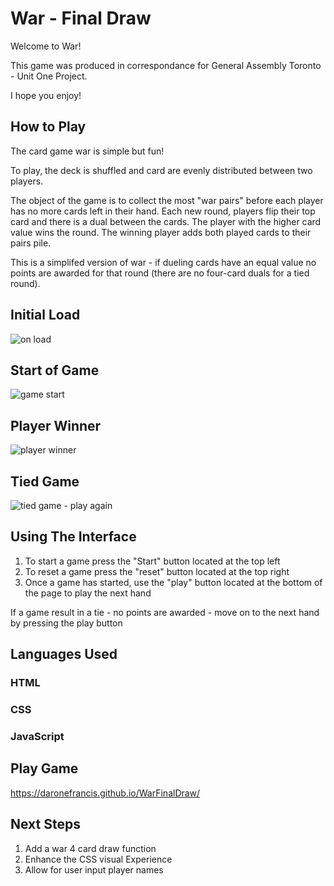 # War - Final Draw

Welcome to War!

This game was produced in correspondance for General Assembly Toronto - Unit One Project.

I hope you enjoy!

## How to Play

The card game war is simple but fun!

To play, the deck is shuffled and card are evenly distributed between two players.

The object of the game is to collect the most "war pairs" before each player has no more cards left in their hand. 
Each new round, players flip their top card and there is a dual between the cards. The player with the higher card value wins the round.
The winning player adds both played cards to their pairs pile.

This is a simplifed version of war - if dueling cards have an equal value no points are awarded for that round (there are no four-card duals for a tied round).

## Initial Load

![on load](https://git.generalassemb.ly/daronefrancis/warFinalDraw/blob/master/WarGameImages/Screen%20Shot%202020-05-31%20at%208.59.57%20PM.png)

## Start of Game
![game start](https://git.generalassemb.ly/daronefrancis/warFinalDraw/blob/master/WarGameImages/Screen%20Shot%202020-05-31%20at%209.00.11%20PM.png)

## Player Winner
![player winner](https://git.generalassemb.ly/daronefrancis/warFinalDraw/blob/master/WarGameImages/Screen%20Shot%202020-05-31%20at%209.00.36%20PM.png)

## Tied Game
![tied game - play again](https://git.generalassemb.ly/daronefrancis/warFinalDraw/blob/master/WarGameImages/Screen%20Shot%202020-05-31%20at%209.30.42%20PM.png)

## Using The Interface

1. To start a game press the "Start" button located at the top left
2. To reset a game press the "reset" button located at the top right
3. Once a game has started, use the "play" button located at the bottom of the page to play the next hand

If a game result in a tie - no points are awarded - move on to the next hand by pressing the play button

## Languages Used

### HTML
### CSS
### JavaScript

## Play Game

https://daronefrancis.github.io/WarFinalDraw/

## Next Steps

1. Add a war 4 card draw function
2. Enhance the CSS visual Experience
3. Allow for user input player names
